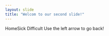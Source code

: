 ```yaml
---
layout: slide
title: "Welcom to our second slide!"
---
```

HomeSick Difficult
Use the left arrow to go back!
